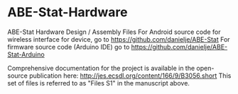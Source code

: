 # ABE-Stat-Hardware
ABE-Stat Hardware Design / Assembly Files
For Android source code for wireless interface for device, go to https://github.com/danielje/ABE-Stat
For firmware source code (Arduino IDE) go to https://github.com/danielje/ABE-Stat-Arduino

Comprehensive documentation for the project is available in the open-source publication here: http://jes.ecsdl.org/content/166/9/B3056.short This set of files is referred to as "Files S1" in the manuscript above.

